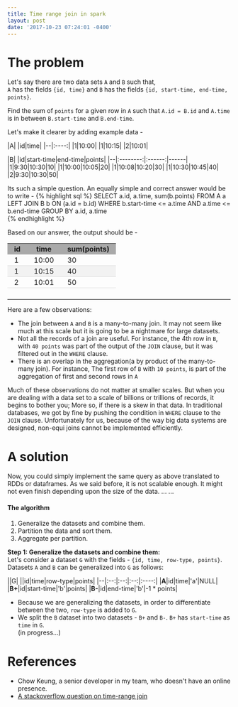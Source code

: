 ```yaml
---
title: Time range join in spark
layout: post
date: '2017-10-23 07:24:01 -0400'
---
```

<style type="text/css" media="screen">
  table {
    border-collapse: collapse;
	margin-bottom: 25px;
}
th, td {
    border-bottom: 1px solid #ddd;
	padding: 2px 15px 2px 15px;
}
tr:hover {background-color: #f5f5f5}
th { background-color: darkgrey;}
tr:nth-child(even) {background-color: #f2f2f2}

</style>

# The problem 
Let's say there are two data sets `A` and `B` such that,  
`A` has the fields `{id, time}` and `B` has the fields `{id, start-time, end-time, points}`.  

Find the sum of `points` for a given row in `A` such that `A.id = B.id` and `A.time` is in between `B.start-time` and `B.end-time`. 

Let's make it clearer by adding example data - 

|A|
|id|time|
|--|:----:|
|1|10:00|
|1|10:15|
|2|10:01|


|B|
|id|start-time|end-time|points|
|--|:--------:|:------:|------|
|1|9:30|10:30|10| 
|1|10:00|10:05|20|
|1|10:08|10:20|30|
|1|10:30|10:45|40|
|2|9:30|10:30|50|

Its such a simple question. An equally simple and correct answer would be to write - 
{% highlight sql %}
SELECT 
    a.id, a.time, sum(b.points) 
FROM 
    A a LEFT JOIN B b 
	    ON (a.id = b.id)
WHERE 
    b.start-time <= a.time AND 
    a.time <= b.end-time 
GROUP BY 
    a.id, a.time	
{% endhighlight %}

Based on our answer, the output should be -

|id|time|sum(points)|
|--|:--:|:----------|
|1|10:00|30|// 10 + 20|
|1|10:15|40|// 10 + 30|
|2|10:01|50|// 50|
 
 
 ---
 Here are a few observations: 
 * The join between `A` and `B` is a many-to-many join. It may not seem like much at this scale but it is going to be a nightmare for large datasets. 
 * Not all the records of a join are useful. For instance, the 4th row in `B`, with `40 points` was part of the output of the `JOIN` clause, but it was filtered out in the `WHERE` clause. 
 * There is an overlap in the aggregation(a by product of the many-to-many join). For instance, The first row of `B` with `10 points`, is part of the aggregation of first and second rows in `A`

 Much of these observations do not matter at smaller scales. But when you are dealing with a data set to a scale of billions or trillions of records, it begins to bother you; More so, if there is a skew in that data. In traditional databases, we got by fine by pushing the condition in `WHERE` clause to the `JOIN` clause. Unfortunately for us, because of the way big data systems are designed, non-equi joins cannot be implemented efficiently. 
 
# A solution

Now, you could simply implement the same query as above translated to RDDs or dataframes. As we said before, it is not  scalable enough. It might not even finish depending upon the size of the data. 
...
...

#### The algorithm
1. Generalize the datasets and combine them.
2. Partition the data and sort them. 
3. Aggregate per partition.

**Step 1: Generalize the datasets and combine them:** <br/>
Let's consider a dataset `G` with the fields - `{id, time, row-type, points}`. Datasets `A` and `B` can be generalized into `G` as follows: 

||G|
||id|time|row-type|points|
|--|:--:|:--:|:--:|:----:|
|**A**|id|time|'a'|NULL|
|**B+**|id|start-time|'b'|points|
|**B-**|id|end-time|'b'|-1 * points|

* Because we are generalizing the datasets, in order to differentiate between the two, `row-type` is added to `G`.
* We split the `B` dataset into two datasets - `B+` and `B-`. `B+` has `start-time` as `time` in `G`.  
(in progress...)
	



# References 
*  Chow Keung, a senior developer in my team, who doesn't have an online presence. 
*  [A stackoverflow question on time-range join][so-join] 

[so-join]: https://stackoverflow.com/q/27138392/1101823 